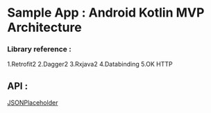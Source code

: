 # Sample App : Android Kotlin MVP Architecture

### Library reference :
1.Retrofit2
2.Dagger2
3.Rxjava2
4.Databinding
5.OK HTTP

## API :
[JSONPlaceholder](https://jsonplaceholder.typicode.com)
